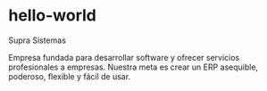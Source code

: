 # hello-world
Supra Sistemas

Empresa fundada para desarrollar software y ofrecer servicios profesionales a empresas.
Nuestra meta es crear un ERP asequible, poderoso, flexible y fácil de usar.
